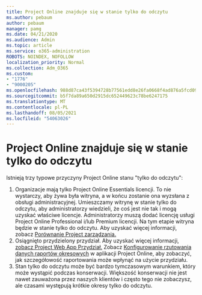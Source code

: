 ```yaml
---
title: Project Online znajduje się w stanie tylko do odczytu
ms.author: pebaum
author: pebaum
manager: pamg
ms.date: 04/21/2020
ms.audience: Admin
ms.topic: article
ms.service: o365-administration
ROBOTS: NOINDEX, NOFOLLOW
localization_priority: Normal
ms.collection: Adm_O365
ms.custom:
- "1776"
- "9000205"
ms.openlocfilehash: 988d87ca43f5394728b77561edd8e26fa0668f4ad876a5fcd09cf739092a4d6d
ms.sourcegitcommit: b5f7da89a650d2915dc652449623c78be6247175
ms.translationtype: MT
ms.contentlocale: pl-PL
ms.lasthandoff: 08/05/2021
ms.locfileid: "54063026"
---
```

# <a name="project-online-is-in-a-read-only-state"></a>Project Online znajduje się w stanie tylko do odczytu

Istnieją trzy typowe przyczyny Project Online stanu "tylko do odczytu":

1. Organizacje mają tylko Project Online Essentials licencji. To nie wystarczy, aby żywa była witryna, a w końcu zostanie ona wyzsłana z obsługi administracyjnej. Umieszczamy witrynę w stanie tylko do odczytu, aby administratorzy wiedzieli, że coś jest nie tak i mogą uzyskać właściwe licencje. Administratorzy muszą dodać licencję usługi Project Online Professional i/lub Premium licencji. Na tym etapie witryna będzie w stanie tylko do odczytu. Aby uzyskać więcej informacji, zobacz [Porównanie Project zarządzania.](https://products.office.com/project/compare-microsoft-project-management-software?tab=1)
2. Osiągnięto przydzielony przydział. Aby uzyskać więcej informacji, [zobacz Project Web App Przydział.](https://docs.microsoft.com/projectonline/tune-project-online-performance#project-web-app-quota) Zobacz [Konfigurowanie rzutowania danych raportów okresowych](https://docs.microsoft.com/ProjectOnline/configure-rollup-of-timephased-reporting-data-in-project-online) w aplikacji Project Online, aby zobaczyć, jak szczegółowość raportowania może wpłynąć na użycie przydziału.
3. Stan tylko do odczytu może być bardzo tymczasowym warunkiem, który może wystąpić podczas konserwacji. Większość konserwacji nie jest nawet zauważona przez naszych klientów i często tego nie zobaczysz, ale czasami występują krótkie okresy tylko do odczytu.
